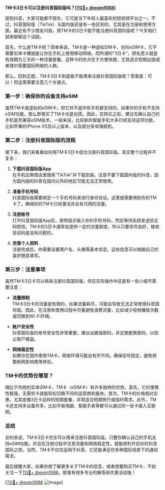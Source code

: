 **TM卡3日卡可以注册抖音国际版吗？[[TG💪+ @esim1088](https://t.me/s/esim1088)]**

提到抖音，大家可能都不陌生，它可是当下年轻人最喜欢的短视频平台之一。不过，抖音国际版（TikTok）与国内版还是有一些区别的，尤其是在注册和使用方面。最近有不少朋友问我，用TM卡的3日卡能不能注册抖音国际版呢？今天咱们就来聊聊这个话题。

首先，什么是TM卡呢？简单来说，TM卡是一种虚拟SIM卡，也叫eSIM卡，它不需要实体卡槽就能让你在手机上使用移动网络。而所谓的“3日卡”，顾名思义就是有效期为三天的一种流量套餐。这种卡的优点在于方便快捷，尤其适合短期出国或者偶尔需要国际网络的人群。

那么，回到正题，TM卡3日卡到底能不能用来注册抖音国际版呢？答案是：可以！但这里需要注意几个关键点。

### **第一步：确保你的设备支持eSIM**
虽然TM卡是虚拟的eSIM卡，但它并不是所有手机都支持的。如果你的手机不支持eSIM功能，那么即使买了TM卡也是白搭。因此，在购买之前，建议先确认自己的手机是否兼容eSIM技术。一般来说，比较新的智能手机大多已经支持这项功能，比如苹果的iPhone XS及以上版本，以及部分安卓旗舰机。

### **第二步：注册抖音国际版的流程**
接下来，我们来看看如何用TM卡3日卡成功注册抖音国际版。其实整个过程并不复杂：

1. **下载抖音国际版App**  
   在手机应用商店里搜索“TikTok”并下载安装。注意不要下载国内版的抖音，因为国内版的抖音在国内以外的地区可能无法正常使用。

2. **准备手机号码**  
   抖音国际版需要绑定一个手机号码来进行身份验证。这里就需要用到你的TM卡了。确保你的TM卡已经激活并且有可用的流量。

3. **注册账号**  
   打开抖音国际版App后，按照提示输入你的手机号码，然后等待系统发送验证码短信。TM卡的3日卡通常会提供一定的流量额度，所以只要信号良好，接收验证码是没有问题的。

4. **完善个人资料**  
   注册完成后，你需要设置用户名、头像等基本信息。这些信息可以根据自己的喜好随意填写。

### **第三步：注意事项**
虽然TM卡3日卡可以用来注册抖音国际版，但在实际操作中还是有一些小细节需要注意：

- **流量限制**  
  TM卡3日卡的流量是有限的，如果流量耗尽，可能会导致无法正常使用抖音国际版。因此，在注册和使用过程中尽量避免浪费流量，比如减少视频播放次数或切换到Wi-Fi环境。

- **账户安全性**  
  抖音国际版的账号安全性非常重要，建议设置强密码，并定期更换密码，以防止账户被盗。

- **网络稳定性**  
  如果你在国外使用TM卡，网络环境可能会有所不同。确保信号稳定，避免频繁断网影响使用体验。

### **TM卡的优势在哪里？**
相比于传统的实体SIM卡，TM卡（eSIM卡）有许多独特的优势。首先，它的便携性极强，无需剪卡就能轻松切换不同的运营商和服务。其次，TM卡的价格相对实惠，尤其是像3日卡这样的短期套餐，非常适合短期旅行或临时需求。此外，TM卡还支持多设备共享，比如平板电脑、智能手表等都可以通过同一张卡接入互联网。

### **总结**
总的来说，TM卡3日卡完全可以用来注册抖音国际版。只要你确认自己的手机支持eSIM功能，并且在注册过程中注意流量和网络稳定性，就能顺利开启你的抖音国际之旅。当然，TM卡不仅仅适用于抖音，它还能满足你多种国际场景下的通信需求。

最后提醒大家，如果你想了解更多关于TM卡的信息，或者想要购买TM卡，不妨关注一下[TG💪+ @esim1088](https://t.me/s/esim1088)，那里有很多专业的解答和优惠活动哦！

[[TG💪+ @esim1088](https://t.me/s/esim1088) ![Image](https://i.postimg.cc/4NQfJmqS/Snipaste-2025-05-13-00-14-12.png)]